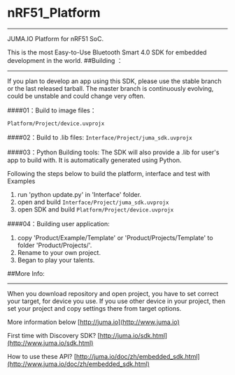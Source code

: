# nRF51_Platform
******
JUMA.IO Platform for nRF51 SoC.

This is the most Easy-to-Use Bluetooth Smart 4.0 SDK for embedded development in the world.
##Building ：
********

If you plan to develop an app using this SDK, please use the stable branch or the last released tarball. The master branch is continuously evolving, could be unstable and could change very often.

####01：Build to image files：

``
Platform/Project/device.uvprojx
``

####02：Build to .lib files:
``
Interface/Project/juma_sdk.uvprojx
``

####03：Python Building tools:
The SDK will also provide a .lib for user's app to build with. It is automatically generated using Python.

Following the steps below to build the platform, interface and test with Examples

1. run 'python update.py' in 'Interface' folder. 
2. open and build
``
Interface/Project/juma_sdk.uvprojx
``
3. open SDK and build
``
Platform/Project/device.uvprojx
``

####04：Building user application:
1. copy 'Product/Example/Template' or 'Product/Projects/Template' to folder 'Product/Projects/'.
2. Rename to your own project.
3. Began to play your talents.


##More Info:
******
When you download repository and open project, you have to set correct your target, for device you use. If you use other device in your project, then set your project and copy settings there from target options.

More information below [http://juma.io](http://www.juma.io)

First time with Discovery SDK? [http://juma.io/sdk.html](http://www.juma.io/sdk.html)

How to use these API? [http://juma.io/doc/zh/embedded_sdk.html](http://www.juma.io/doc/zh/embedded_sdk.html)

